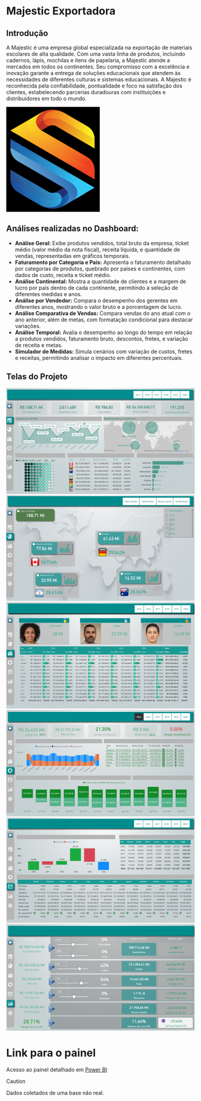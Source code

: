 # Majestic Exportadora

## Introdução

  A Majestic é uma empresa global especializada na exportação de materiais escolares de alta qualidade. Com uma vasta linha de produtos, incluindo cadernos, lápis, mochilas e itens de papelaria, a Majestic atende a mercados em todos os continentes. Seu compromisso com a excelência e inovação garante a entrega de soluções educacionais que atendem às necessidades de diferentes culturas e sistemas educacionais. A Majestic é reconhecida pela confiabilidade, pontualidade e foco na satisfação dos clientes, estabelecendo parcerias duradouras com instituições e distribuidores em todo o mundo.


![Logo](/Imagens/Logos/Logo_.png)


## Análises realizadas no Dashboard:

+ **Análise Geral:** Exibe produtos vendidos, total bruto da empresa, ticket médio (valor médio da nota fiscal), receita líquida, e quantidade de vendas, representadas em gráficos temporais.
+ **Faturamento por Categoria e País:** Apresenta o faturamento detalhado por categorias de produtos, quebrado por países e continentes, com dados de custo, receita e ticket médio.
+ **Análise Continental:** Mostra a quantidade de clientes e a margem de lucro por país dentro de cada continente, permitindo a seleção de diferentes medidas e anos.
+ **Análise por Vendedor:** Compara o desempenho dos gerentes em diferentes anos, mostrando o valor bruto e a porcentagem de lucro.
+ **Análise Comparativa de Vendas:** Compara vendas do ano atual com o ano anterior, além de metas, com formatação condicional para destacar variações.
+ **Análise Temporal:** Avalia o desempenho ao longo do tempo em relação a produtos vendidos, faturamento bruto, descontos, fretes, e variação de receita e metas.
+ **Simulador de Medidas:** Simula cenários com variação de custos, fretes e receitas, permitindo analisar o impacto em diferentes percentuais.

## Telas do Projeto

![Tela 0](/Imagens/Prints/0.png)
![Tela 1](/Imagens/Prints/1.png)
![Tela 2](/Imagens/Prints/2.png)
![Tela 3](/Imagens/Prints/3.png)
![Tela 4](/Imagens/Prints/4.png)
![Tela 5](/Imagens/Prints/5.png)


 # Link para o painel
 
Acesso ao painel detalhado em [Power BI](https://app.powerbi.com/view?r=eyJrIjoiMmI2M2Q3ZjAtMjc2OS00NDZlLWJlN2ItY2JkZDE0NjY4MzQ4IiwidCI6ImVhZWZiZmY5LWFmZmMtNDgwNS1hZTdkLTM4MTUxMWVmOTA3MCJ9)

> [!CAUTION]
> Dados coletados de uma base não real.
